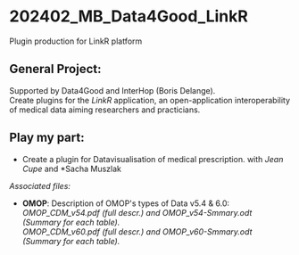 # 202402_MB_Data4Good_LinkR
Plugin production for LinkR platform

## General Project:
Supported by Data4Good and InterHop (Boris Delange).  
Create plugins for the *LinkR* application, an open-application interoperability of medical data aiming researchers and practicians.  

## Play my part:
- Create a plugin for Datavisualisation of medical prescription.
with *Jean Cupe* and *Sacha Muszlak


*Associated files:*  
* **OMOP**: Description of OMOP's types of Data v5.4 & 6.0:  
_OMOP_CDM_v54.pdf (full descr.) and OMOP_v54-Smmary.odt (Summary for each table)._  
_OMOP_CDM_v60.pdf (full descr.) and OMOP_v60-Smmary.odt (Summary for each table)._

